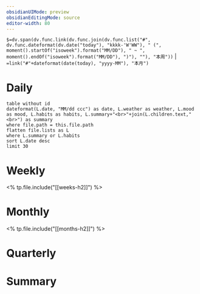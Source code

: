```yaml
---
obsidianUIMode: preview
obsidianEditingMode: source
editor-width: 80
---
```


`$=dv.span(dv.func.link(dv.func.join(dv.func.list("#", dv.func.dateformat(dv.date("today"), "kkkk-'W'WW"), " (", moment().startOf("isoweek").format("MM/DD"), " ~ ", moment().endOf("isoweek").format("MM/DD"), ")"), ""), "本周"))` | `=link("#"+dateformat(date(today), "yyyy-MM"), "本月")`

# Daily

```dataview
table without id
dateformat(L.date, "MM/dd ccc") as date, L.weather as weather, L.mood as mood, L.habits as habits, L.summary+"<br>"+join(L.children.text,"<br>") as summary
where file.path = this.file.path
flatten file.lists as L
where L.summary or L.habits
sort L.date desc
limit 30
```

# Weekly

<% tp.file.include("[[weeks-h2]]") %>

# Monthly

<% tp.file.include("[[months-h2]]") %>

# Quarterly

# Summary

